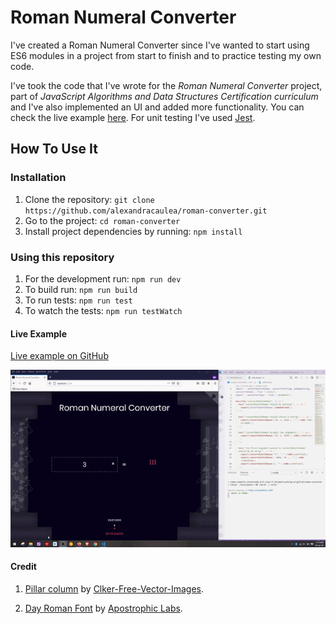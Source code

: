 # Roman Numeral Converter

I've created a Roman Numeral Converter since I've wanted to start using ES6 modules in a project from start to finish and to practice testing my own code.

I've took the code that I've wrote for the _Roman Numeral Converter_ project, part of _JavaScript Algorithms and Data Structures Certification curriculum_ and I've also implemented an UI and added more functionality. You can check the live example [here](https://alexandracaulea.github.io/roman-converter/). For unit testing I've used [Jest](https://jestjs.io/).

## How To Use It

### Installation

1. Clone the repository: `git clone https://github.com/alexandracaulea/roman-converter.git`
2. Go to the project: `cd roman-converter`
3. Install project dependencies by running: `npm install`

### Using this repository

1. For the development run: `npm run dev`
2. To build run: `npm run build`
3. To run tests: `npm run test`
4. To watch the tests: `npm run testWatch`

#### Live Example

[Live example on GitHub](https://alexandracaulea.github.io/roman-converter/)

![](src/img/gif/roman-numeral-converter.gif)

#### Credit

1. [Pillar column](https://pixabay.com/vectors/pillar-column-vine-greek-roman-29655/) by [Clker-Free-Vector-Images](https://pixabay.com/users/clker-free-vector-images-3736/).

2. [Day Roman Font](https://www.dafont.com/day-roman.font) by [ Apostrophic Labs](https://www.dafont.com/apostrophic-labs.d128).
